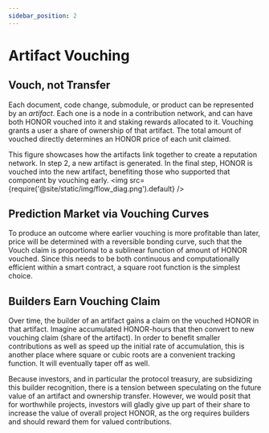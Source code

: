 ```yaml
---
sidebar_position: 2
---
```




# Artifact Vouching

## Vouch, not Transfer

Each document, code change, submodule, or product can be represented by an 
*artifact*. Each one is a node in a contribution network, and can have both 
HONOR vouched into it and staking rewards allocated to it. 
Vouching grants a user a share of ownership of that artifact. 
The total amount of vouched directly determines an HONOR price of each unit claimed.

This figure showcases how the artifacts link together to create a reputation network. In step 2, a new artifact is generated. In the final step, HONOR is vouched into the new artifact, benefiting those who supported that component by vouching early.
<img src={require('@site/static/img/flow_diag.png').default} />



## Prediction Market via Vouching Curves 

To produce an outcome where earlier vouching is more profitable than later, 
price will be determined with a reversible bonding curve, such that the Vouch 
claim is proportional to a sublinear function of amount of HONOR vouched. Since
this needs to be both continuous and computationally efficient within a smart 
contract, a square root function is the simplest choice. 

<!-- ```latex
$$
I = \int_0^{2\pi} \sin(x)\,dx
$$
```
 -->


## Builders Earn Vouching Claim 

Over time, the builder of an artifact gains a claim on the vouched HONOR in that
artifact. Imagine accumulated HONOR-hours that then convert to new vouching claim (share of the artifact). In order to benefit smaller contributions as well as 
speed up the initial rate of accumulation, this is another place where square or cubic roots are a convenient tracking function. It will eventually taper off as well.


Because investors, and in particular the protocol treasury, are subsidizing this builder recognition, there is a tension between speculating on the future value of an artifact and ownership transfer. However, we would posit that for worthwhile 
projects, investors will gladly give up part of their share to increase the value 
of overall project HONOR, as the org requires builders and should reward them 
for valued contributions. 


